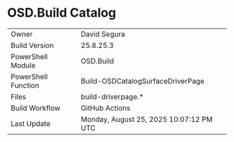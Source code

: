 ﻿# OSD.Build Catalog

| | |
|-|-|
| Owner | David Segura |
| Build Version | 25.8.25.3 |
| PowerShell Module | OSD.Build |
| PowerShell Function | Build-OSDCatalogSurfaceDriverPage |
| Files | build-driverpage.* |
| Build Workflow | GitHub Actions |
| Last Update | Monday, August 25, 2025 10:07:12 PM UTC |
